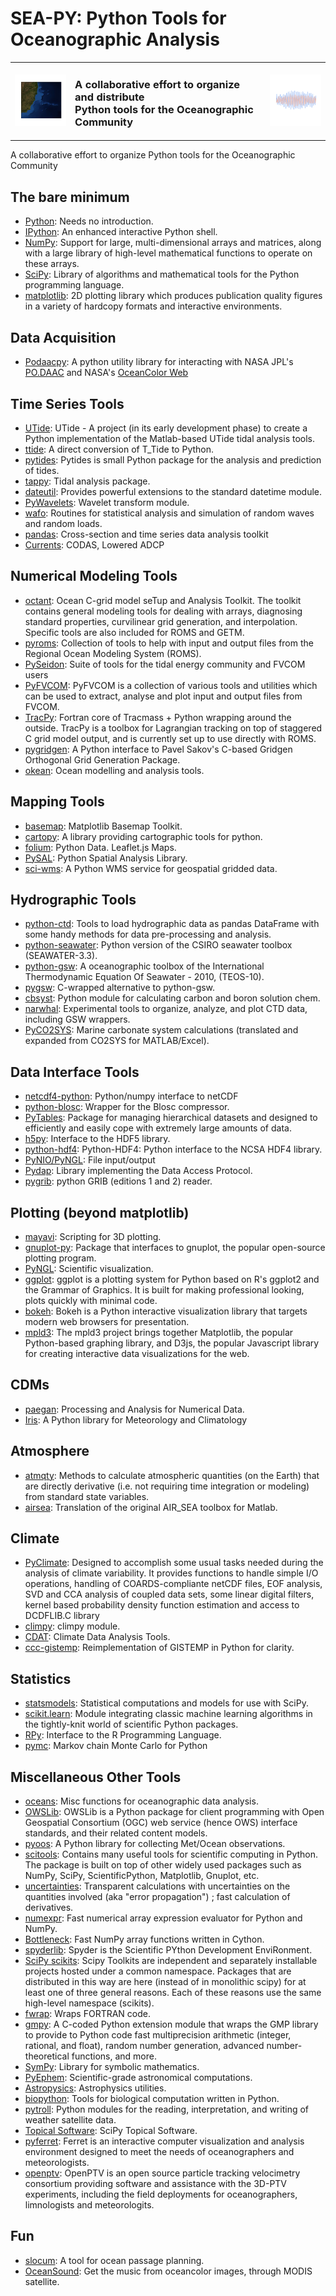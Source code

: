 # SEA-PY: Python Tools for Oceanographic Analysis

<table summary="Title">
    <tr>
        <td><img src="img/map.png" alt="South Atlantic Bathymetry"/></td>
        <td><h3>A collaborative effort to organize and distribute<br/>
        Python tools for the Oceanographic Community</h3></td>
        <td><img src="img/timeSeries.png" alt="time series plot"/></td>
    </tr>
</table>


A collaborative effort to organize Python tools for the Oceanographic Community


## The bare minimum

- [Python](http://www.python.org/): Needs no introduction.
- [IPython](http://ipython.scipy.org/): An enhanced interactive Python shell.
- [NumPy](http://numpy.scipy.org): Support for large, multi-dimensional arrays and matrices, along with a large library of high-level mathematical functions to operate on these arrays.
- [SciPy](http://www.scipy.org): Library of algorithms and mathematical tools for the Python programming language.
- [matplotlib](http://matplotlib.sourceforge.net): 2D plotting library which produces publication quality figures in a variety of hardcopy formats and interactive environments.


## Data Acquisition

- [Podaacpy](https://github.com/nasa/podaacpy): A python utility library for interacting with NASA JPL's [PO.DAAC](https://podaac.jpl.nasa.gov/) and NASA's [OceanColor Web](https://oceancolor.gsfc.nasa.gov/)


## Time Series Tools

- [UTide](https://github.com/wesleybowman/UTide): UTide - A project (in its early development phase) to create a Python implementation of the Matlab-based UTide tidal analysis tools.
- [ttide](https://github.com/moflaher/ttide_py): A direct conversion of T_Tide to Python.
- [pytides](https://github.com/sam-cox/pytides): Pytides is small Python package for the analysis and prediction of tides.
- [tappy](http://sourceforge.net/apps/mediawiki/tappy/index.php): Tidal analysis package.
- [dateutil](http://labix.org/python-dateutil): Provides powerful extensions to the standard datetime module.
- [PyWavelets](http://pypi.python.org/pypi/PyWavelets): Wavelet transform module.
- [wafo](http://pypi.python.org/pypi/wafo): Routines for statistical analysis and simulation of random waves and random loads.
- [pandas](http://pypi.python.org/pypi/pandas): Cross-section and time series data analysis toolkit
- [Currents](http://currents.soest.hawaii.edu): CODAS, Lowered ADCP


## Numerical Modeling Tools

- [octant](https://github.com/hetland/octant): Ocean C-grid model seTup and Analysis Toolkit. The toolkit contains general modeling tools for dealing with arrays, diagnosing standard properties, curvilinear grid generation, and interpolation. Specific tools are also included for ROMS and GETM.
- [pyroms](https://github.com/kshedstrom/pyroms): Collection of tools to help with input and output files from the Regional Ocean Modeling System (ROMS).
- [PySeidon](https://github.com/GrumpyNounours/PySeidon): Suite of tools for the tidal energy community and FVCOM users
- [PyFVCOM](https://github.com/pwcazenave/PyFVCOM): PyFVCOM is a collection of various tools and utilities which can be used to extract, analyse and plot input and output files from FVCOM.
- [TracPy](https://github.com/kthyng/Tracpy): Fortran core of Tracmass + Python wrapping around the outside.  TracPy is a toolbox for Lagrangian tracking on top of staggered C grid model output, and is currently set up to use directly with ROMS.
- [pygridgen](https://github.com/hetland/pygridgen): A Python interface to Pavel Sakov's C-based Gridgen Orthogonal Grid Generation Package.
- [okean](https://github.com/martalmeida/okean): Ocean modelling and analysis tools.

## Mapping Tools

- [basemap](http://matplotlib.org/basemap/): Matplotlib Basemap Toolkit.
- [cartopy](http://scitools.org.uk/cartopy/): A library providing cartographic tools for python.
- [folium](http://folium.readthedocs.org/en/latest): Python Data. Leaflet.js Maps.
- [PySAL](http://code.google.com/p/pysal): Python Spatial Analysis Library.
- [sci-wms](https://github.com/sci-wms/sci-wms): A Python WMS service for geospatial gridded data.

## Hydrographic Tools

- [python-ctd](https://pypi.python.org/pypi/ctd): Tools to load hydrographic data as pandas DataFrame with some handy methods for data pre-processing and analysis.
- [python-seawater](https://pypi.python.org/pypi/seawater):  Python version of the CSIRO seawater toolbox (SEAWATER-3.3).
- [python-gsw](https://pypi.python.org/pypi/gsw): A oceanographic toolbox of the International Thermodynamic Equation Of Seawater - 2010, (TEOS-10).
- [pygsw](https://pypi.python.org/pypi/pygsw): C-wrapped alternative to python-gsw.
- [cbsyst](https://pypi.org/project/cbsyst): Python module for calculating carbon and boron solution chem.
- [narwhal](http://ironicmtn.com/narwhal.html): Experimental tools to organize, analyze, and plot CTD data, including GSW wrappers.
- [PyCO2SYS](https://pyco2sys.readthedocs.io/en/latest/): Marine carbonate system calculations (translated and expanded from CO2SYS for MATLAB/Excel).


## Data Interface Tools

- [netcdf4-python](http://code.google.com/p/netcdf4-python): Python/numpy interface to netCDF
- [python-blosc](https://github.com/FrancescAlted/python-blosc): Wrapper for the Blosc compressor.
- [PyTables](http://www.pytables.org/moin): Package for managing hierarchical datasets and designed to efficiently and easily cope with extremely large amounts of data.
- [h5py](http://code.google.com/p/h5py): Interface to the HDF5 library.
- [python-hdf4](https://pypi.python.org/pypi/python-hdf4): Python-HDF4: Python interface to the NCSA HDF4 library.
- [PyNIO/PyNGL](http://www.pyngl.ucar.edu): File input/output
- [Pydap](http://pydap.org): Library implementing the Data Access Protocol.
- [pygrib](https://pypi.python.org/pypi/pygrib): python GRIB (editions 1 and 2) reader.


## Plotting (beyond matplotlib)

- [mayavi](http://code.enthought.com/projects/mayavi): Scripting for 3D plotting.
- [gnuplot-py](http://gnuplot-py.sourceforge.net): Package that interfaces to gnuplot, the popular open-source plotting program.
- [PyNGL](http://www.pyngl.ucar.edu): Scientific visualization.
- [ggplot](http://ggplot.yhathq.com): ggplot is a plotting system for Python based on R's ggplot2 and the Grammar of Graphics. It is built for making professional looking, plots quickly with minimal code.
- [bokeh](http://bokeh.pydata.org/en/latest): Bokeh is a Python interactive visualization library that targets modern web browsers for presentation.
- [mpld3](http://mpld3.github.io): The mpld3 project brings together Matplotlib, the popular Python-based graphing library, and D3js, the popular Javascript library for creating interactive data visualizations for the web.


## CDMs

- [paegan](https://pypi.python.org/pypi/paegan): Processing and Analysis for Numerical Data.
- [Iris](http://scitools.org.uk/iris): A Python library for Meteorology and Climatology


## Atmosphere

- [atmqty](http://www.johnny-lin.com/py_pkgs/atmqty/doc): Methods to calculate atmospheric quantities (on the Earth) that are directly derivative (i.e. not requiring time integration or modeling) from standard state variables.
- [airsea](https://github.com/ocefpaf/python-airsea): Translation of the original AIR_SEA toolbox for Matlab.


## Climate

- [PyClimate](http://fisica.ehu.es/pyclimate/PyClimate): Designed to accomplish some usual tasks needed during the analysis of climate variability. It provides functions to handle simple I/O operations, handling of COARDS-compliante netCDF files, EOF analysis, SVD and CCA analysis of coupled data sets, some linear digital filters, kernel based probability density function estimation and access to DCDFLIB.C library
- [climpy](https://code.launchpad.net/~pierregm/scipy/climpy): climpy module.
- [CDAT](http://www2-pcmdi.llnl.gov/cdat): Climate Data Analysis Tools.
- [ccc-gistemp](https://github.com/ClimateCodeFoundation/ccc-gistemp): Reimplementation of GISTEMP in Python for clarity.


## Statistics

- [statsmodels](https://pypi.python.org/pypi/statsmodels): Statistical computations and models for use with SciPy.
- [scikit.learn](http://scikit-learn.sourceforge.net/stable): Module integrating classic machine learning algorithms in the tightly-knit world of scientific Python packages.
- [RPy](https://pypi.python.org/pypi/rpy2): Interface to the R Programming Language.
- [pymc](http://pymc-devs.github.io/pymc): Markov chain Monte Carlo for Python


## Miscellaneous Other Tools

- [oceans](https://pypi.python.org/pypi/oceans): Misc functions for oceanographic data analysis.
- [OWSLib](http://geopython.github.io/OWSLib): OWSLib is a Python package for client programming with Open Geospatial Consortium (OGC) web service (hence OWS) interface standards, and their related content models.
- [pyoos](https://pypi.python.org/pypi/pyoos): A Python library for collecting Met/Ocean observations.
- [scitools](http://code.google.com/p/scitools): Contains many useful tools for scientific computing in Python. The package is built on top of other widely used packages such as NumPy, SciPy, ScientificPython, Matplotlib, Gnuplot, etc.
- [uncertainties](http://pypi.python.org/pypi/uncertainties): Transparent calculations with uncertainties on the quantities involved (aka "error propagation") ; fast calculation of derivatives.
- [numexpr](https://github.com/pydata/numexpr/wiki/Numexpr-Users-Guide): Fast numerical array expression evaluator for Python and NumPy.
- [Bottleneck](http://pypi.python.org/pypi/Bottleneck): Fast NumPy array functions written in Cython.
- [spyderlib](http://code.google.com/p/spyderlib): Spyder is the Scientific PYthon Development EnviRonment.
- [SciPy scikits](http://scikits.appspot.com/scikits): Scipy Toolkits are independent and separately installable projects hosted under a common namespace. Packages that are distributed in this way are here (instead of in monolithic scipy) for at least one of three general reasons. Each of these reasons use the same high-level namespace (scikits).
- [fwrap](http://sourceforge.net/projects/fwrap/files): Wraps FORTRAN code.
- [gmpy](http://code.google.com/p/gmpy): A C-coded Python extension module that wraps the GMP library to provide to Python code fast multiprecision arithmetic (integer, rational, and float), random number generation, advanced number-theoretical functions, and more.
- [SymPy](http://sympy.org): Library for symbolic mathematics.
- [PyEphem](http://rhodesmill.org/pyephem): Scientific-grade astronomical computations.
- [Astropysics](http://packages.python.org/Astropysics): Astrophysics utilities.
- [biopython](http://biopython.org/wiki/Main_Page): Tools for biological computation written in Python.
- [pytroll](http://www.pytroll.org/): Python modules for the reading, interpretation, and writing of weather satellite data.
- [Topical Software](http://www.scipy.org/Topical_Software): SciPy Topical Software.
- [pyferret](http://ferret.pmel.noaa.gov/Ferret/downloads/pyferret/): Ferret is an interactive computer visualization and analysis environment designed to meet the needs of oceanographers and meteorologists.
- [openptv](http://www.openptv.net): OpenPTV is an open source particle tracking velocimetry consortium providing software and assistance with the 3D-PTV experiments, including the field deployments for oceanographers, limnologists and meteorologits.

## Fun

- [slocum](https://github.com/akleeman/slocum): A tool for ocean passage planning.
- [OceanSound](https://github.com/DataSounds/OceanSound): Get the music from oceancolor images, through MODIS satellite.
